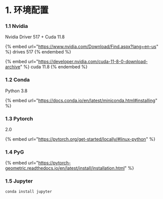 # 1. 环境配置

### 1.1 Nvidia

Nvidia Driver 517 + Cuda 11.8

{% embed url="https://www.nvidia.com/Download/Find.aspx?lang=en-us" %}
drives 517
{% endembed %}

{% embed url="https://developer.nvidia.com/cuda-11-8-0-download-archive" %}
cuda 11.8
{% endembed %}

### 1.2 Conda

Python 3.8

{% embed url="https://docs.conda.io/en/latest/miniconda.html#installing" %}

### 1.3 Pytorch

2.0

{% embed url="https://pytorch.org/get-started/locally/#linux-python" %}

### 1.4 PyG

{% embed url="https://pytorch-geometric.readthedocs.io/en/latest/install/installation.html" %}

### 1.5 Jupyter

```
conda install jupyter
```
